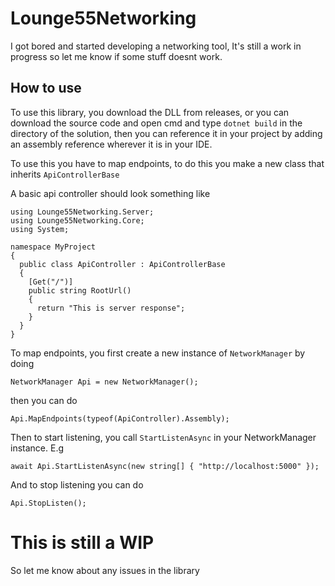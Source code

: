 # Lounge55Networking
I got bored and started developing a networking tool, It's still a work in progress
 so let me know if some stuff doesnt work. 

 ## How to use
 To use this library, you download the DLL from releases, or you can download the source code and open cmd and type 
 `dotnet build` in the directory of the solution, then you can reference it in your project by adding an assembly reference
 wherever it is in your IDE.

 
 To use this you have to map endpoints, to do this you make a new class that inherits `ApiControllerBase`

A basic api controller should look something like
```
using Lounge55Networking.Server;
using Lounge55Networking.Core;
using System;

namespace MyProject
{
  public class ApiController : ApiControllerBase
  {
    [Get("/")]
    public string RootUrl()
    {
      return "This is server response";
    }
  }
}
```
To map endpoints, you first create a new instance of
`NetworkManager` by doing
```
NetworkManager Api = new NetworkManager();
```
then you can do
```
Api.MapEndpoints(typeof(ApiController).Assembly);
```
Then to start listening,
you call `StartListenAsync` in
your NetworkManager instance.
E.g
```
await Api.StartListenAsync(new string[] { "http://localhost:5000" });
```
And to stop listening you can do
```
Api.StopListen();
```
# This is still a WIP
So let me know about any issues in the library
